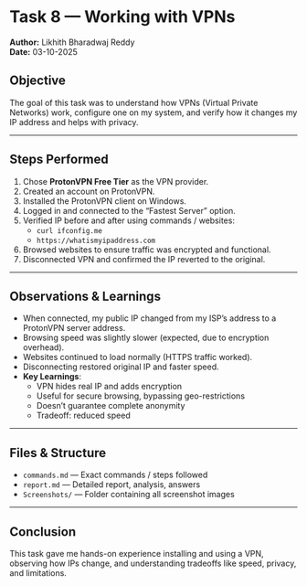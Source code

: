 # Task 8 — Working with VPNs

**Author:** Likhith Bharadwaj Reddy  
**Date:** 03-10-2025  

## Objective  
The goal of this task was to understand how VPNs (Virtual Private Networks) work, configure one on my system, and verify how it changes my IP address and helps with privacy.

---

## Steps Performed  
1. Chose **ProtonVPN Free Tier** as the VPN provider.  
2. Created an account on ProtonVPN.  
3. Installed the ProtonVPN client on Windows.  
4. Logged in and connected to the “Fastest Server” option.  
5. Verified IP before and after using commands / websites:  
   - `curl ifconfig.me`  
   - `https://whatismyipaddress.com`  
6. Browsed websites to ensure traffic was encrypted and functional.  
7. Disconnected VPN and confirmed the IP reverted to the original.

---

## Observations & Learnings  

- When connected, my public IP changed from my ISP’s address to a ProtonVPN server address.  
- Browsing speed was slightly slower (expected, due to encryption overhead).  
- Websites continued to load normally (HTTPS traffic worked).  
- Disconnecting restored original IP and faster speed.  
- **Key Learnings**:  
  - VPN hides real IP and adds encryption  
  - Useful for secure browsing, bypassing geo-restrictions  
  - Doesn’t guarantee complete anonymity  
  - Tradeoff: reduced speed  

---


## Files & Structure

- `commands.md` — Exact commands / steps followed  
- `report.md` — Detailed report, analysis, answers  
- `Screenshots/` — Folder containing all screenshot images  
---

## Conclusion  
This task gave me hands-on experience installing and using a VPN, observing how IPs change, and understanding tradeoffs like speed, privacy, and limitations.

